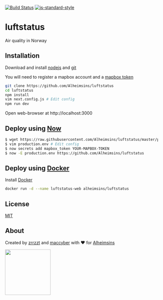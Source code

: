 [![Build Status](https://travis-ci.org/Alheimsins/luftstatus.svg?branch=master)](https://travis-ci.org/Alheimsins/luftstatus)
[![js-standard-style](https://img.shields.io/badge/code%20style-standard-brightgreen.svg?style=flat)](https://github.com/feross/standard)


# luftstatus

Air quality in Norway

## Installation

Download and install [nodejs](https://nodejs.org) and [git](https://git-scm.com/downloads)

You will need to register a mapbox account and a [mapbox token](https://github.com/uber/react-map-gl/blob/master/docs/get-started/mapbox-tokens.md)

```sh
git clone https://github.com/Alheimsins/luftstatus
cd luftstatus
npm install
vim next.config.js # Edit config
npm run dev
```
Open web-browser at http://localhost:3000

## Deploy using [Now](https://zeit.co/now)

```sh
$ wget https://raw.githubusercontent.com/Alheimsins/luftstatus/master/production.env
$ vim production.env # Edit config
$ now secrets add mapbox_token YOUR-MAPBOX-TOKEN
$ now -E production.env https://github.com/Alheimsins/luftstatus
```

## Deploy using [Docker](https://www.docker.com/)

Install [Docker](https://www.docker.com/)

```sh
docker run -d --name luftstatus-web alheimsins/luftstatus
```

## License

[MIT](LICENSE)

## About

Created by [zrrzzt](https://github.com/zrrrzzt) and [maccyber](https://github.com/maccyber) with ❤ for [Alheimsins](https://alheimsins.net)

<img src="https://image.ibb.co/dPH08G/logo_black.png" height="150px" width="150px" />

```

